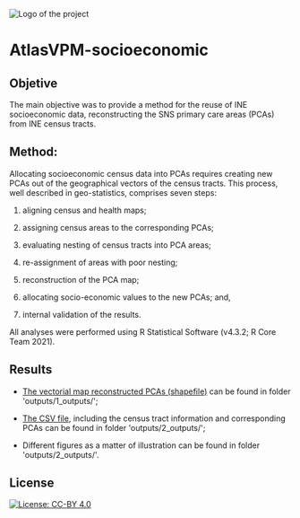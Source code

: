 ![Logo of the project](https://cienciadedatosysalud.org/wp-content/uploads/logo-Data-Science-VPM.png)

# AtlasVPM-socioeconomic

## Objetive

The main objective was to provide a method for the reuse of INE socioeconomic data, reconstructing the SNS primary care areas (PCAs) from INE census tracts.

## Method:

Allocating socioeconomic census data into PCAs requires creating new PCAs out of the geographical vectors of the census tracts. This process, well described in geo-statistics, comprises seven steps: 
 1) aligning census and health maps; 

 2) assigning census areas to the corresponding PCAs; 

 3) evaluating nesting of census tracts into PCA areas; 

 4) re-assignment of areas with poor nesting; 

 5) reconstruction of the PCA map; 

 6) allocating socio-economic values to the new PCAs; and, 

 7) internal validation of the results.

All analyses were performed using R Statistical Software (v4.3.2; R Core Team 2021). 


## Results 

- [The vectorial map reconstructed PCAs (shapefile)](https://github.com/cienciadedatosysalud/AtlasVPM-socioeconomic/blob/main/outputs/1_outputs/new_PCA_ESP_4258_2022_all.shp) can be found in folder 'outputs/1_outputs/';

- [The CSV file](https://github.com/cienciadedatosysalud/AtlasVPM-socioeconomic/blob/main/outputs/2_outputs/census_tracts_intersection_pca_point_on_surface_with_percent_2022_2020_after_corrected_with_indicators.csv), including the census tract information and corresponding PCAs can be found in folder 'outputs/2_outputs/';

- Different figures as a matter of illustration can be found in folder 'outputs/2_outputs/'.

## License

<a href="https://creativecommons.org/licenses/by/4.0/" target="_blank" ><img src="https://img.shields.io/badge/license-CC--BY%204.0-lightgrey" alt="License: CC-BY 4.0"></a>
